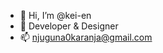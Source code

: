 - 👋 Hi, I’m @kei-en
- 👀 Developer & Designer
- 📫 njuguna0karanja@gmail.com

<!---
kei-en/kei-en is a ✨ special ✨ repository because its `README.md` (this file) appears on your GitHub profile.
You can click the Preview link to take a look at your changes.
--->
